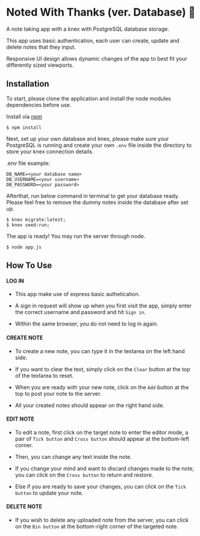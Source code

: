 # Noted With Thanks (ver. Database) :notebook_with_decorative_cover:

A note taking app with a knex with PostgreSQL database storage.

This app uses basic authentication, each user can create, update and delete notes that they input.

Responsive UI design allows dynamic changes of the app to best fit your differently sized viewports.

## Installation

To start, please clone the application and install the node modules dependencies before use.

Install via [npm](https://www.npmjs.com/)

```
$ npm install
```

Next, set up your own database and knex, please make sure your PostgreSQL is running and create your own `.env` file inside the directory to store your knex connection details.

.env file example:

```
DB_NAME=<your database name>
DB_USERNAME=<your username>
DB_PASSWORD=<your password>
```

Afterthat, run below command in terminal to get your database ready. Please feel free to remove the dummy notes inside the database after set up.

```
$ knex migrate:latest;
$ knex seed:run;
```

The app is ready! You may run the server through node.

```
$ node app.js
```

## How To Use

#### LOG IN

- This app make use of express basic authetication.

- A sign in request will show up when you first visit the app, simply enter the correct username and password and hit `Sign in`.

- Within the same browser, you do not need to log in again.

#### CREATE NOTE

- To create a new note, you can type it in the textarea on the left hand side.

- If you want to clear the text, simply click on the `Clear` button at the top of the textarea to reset.

- When you are ready with your new note, click on the `Add` button at the top to post your note to the server.

- All your created notes should appear on the right hand side.

#### EDIT NOTE

- To edit a note, first click on the target note to enter the editor mode, a pair of `Tick button` and `Cross button` should appear at the bottom-left corner.

- Then, you can change any text inside the note.

- If you change your mind and want to discard changes made to the note, you can click on the `Cross button` to return and restore.

- Else if you are ready to save your changes, you can click on the `Tick button` to update your note.

#### DELETE NOTE

- If you wish to delete any uploaded note from the server, you can click on the `Bin button` at the bottom-right corner of the targeted note.
